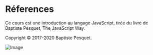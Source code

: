 Réferences
==========

Ce cours est une introduction au langage JavaScript, tirée du livre de
Baptiste Pesquet, The JavaScript Way.

Copyright © 2017-2020 Baptiste Pesquet.

![Image]()
<!--stackedit_data:
eyJoaXN0b3J5IjpbMTgxNzE3NjU0Nl19
-->